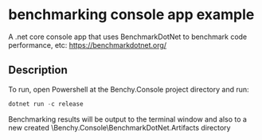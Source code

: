 # benchmarking console app example
A .net core console app that uses BenchmarkDotNet to benchmark code performance, etc: https://benchmarkdotnet.org/

## Description
To run, open Powershell at the Benchy.Console project directory and run:

```powershell
dotnet run -c release
```

Benchmarking results will be output to the terminal window and also to a new created \Benchy.Console\BenchmarkDotNet.Artifacts directory
